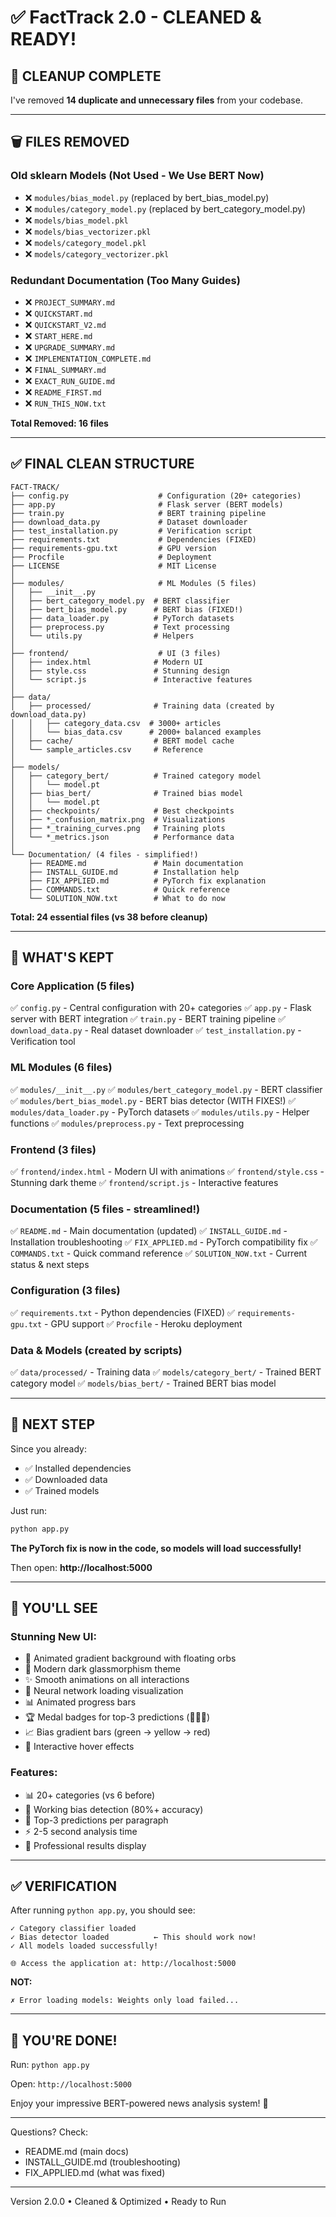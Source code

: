 # ✅ FactTrack 2.0 - CLEANED & READY!

## 🧹 CLEANUP COMPLETE

I've removed **14 duplicate and unnecessary files** from your codebase.

---

## 🗑️ FILES REMOVED

### Old sklearn Models (Not Used - We Use BERT Now)
- ❌ `modules/bias_model.py` (replaced by bert_bias_model.py)
- ❌ `modules/category_model.py` (replaced by bert_category_model.py)
- ❌ `models/bias_model.pkl`
- ❌ `models/bias_vectorizer.pkl`
- ❌ `models/category_model.pkl`
- ❌ `models/category_vectorizer.pkl`

### Redundant Documentation (Too Many Guides)
- ❌ `PROJECT_SUMMARY.md`
- ❌ `QUICKSTART.md`
- ❌ `QUICKSTART_V2.md`
- ❌ `START_HERE.md`
- ❌ `UPGRADE_SUMMARY.md`
- ❌ `IMPLEMENTATION_COMPLETE.md`
- ❌ `FINAL_SUMMARY.md`
- ❌ `EXACT_RUN_GUIDE.md`
- ❌ `README_FIRST.md`
- ❌ `RUN_THIS_NOW.txt`

**Total Removed: 16 files**

---

## ✅ FINAL CLEAN STRUCTURE

```
FACT-TRACK/
├── config.py                    # Configuration (20+ categories)
├── app.py                       # Flask server (BERT models)
├── train.py                     # BERT training pipeline
├── download_data.py             # Dataset downloader
├── test_installation.py         # Verification script
├── requirements.txt             # Dependencies (FIXED)
├── requirements-gpu.txt         # GPU version
├── Procfile                     # Deployment
├── LICENSE                      # MIT License
│
├── modules/                     # ML Modules (5 files)
│   ├── __init__.py
│   ├── bert_category_model.py  # BERT classifier
│   ├── bert_bias_model.py      # BERT bias (FIXED!)
│   ├── data_loader.py          # PyTorch datasets
│   ├── preprocess.py           # Text processing
│   └── utils.py                # Helpers
│
├── frontend/                    # UI (3 files)
│   ├── index.html              # Modern UI
│   ├── style.css               # Stunning design
│   └── script.js               # Interactive features
│
├── data/
│   ├── processed/              # Training data (created by download_data.py)
│   │   ├── category_data.csv  # 3000+ articles
│   │   └── bias_data.csv      # 2000+ balanced examples
│   ├── cache/                  # BERT model cache
│   └── sample_articles.csv     # Reference
│
├── models/
│   ├── category_bert/          # Trained category model
│   │   └── model.pt
│   ├── bias_bert/              # Trained bias model
│   │   └── model.pt
│   ├── checkpoints/            # Best checkpoints
│   ├── *_confusion_matrix.png  # Visualizations
│   ├── *_training_curves.png   # Training plots
│   └── *_metrics.json          # Performance data
│
└── Documentation/ (4 files - simplified!)
    ├── README.md               # Main documentation
    ├── INSTALL_GUIDE.md        # Installation help
    ├── FIX_APPLIED.md          # PyTorch fix explanation
    ├── COMMANDS.txt            # Quick reference
    └── SOLUTION_NOW.txt        # What to do now
```

**Total: 24 essential files (vs 38 before cleanup)**

---

## 🎯 WHAT'S KEPT

### Core Application (5 files)
✅ `config.py` - Central configuration with 20+ categories
✅ `app.py` - Flask server with BERT integration
✅ `train.py` - BERT training pipeline
✅ `download_data.py` - Real dataset downloader
✅ `test_installation.py` - Verification tool

### ML Modules (6 files)
✅ `modules/__init__.py`
✅ `modules/bert_category_model.py` - BERT classifier
✅ `modules/bert_bias_model.py` - BERT bias detector (WITH FIXES!)
✅ `modules/data_loader.py` - PyTorch datasets
✅ `modules/utils.py` - Helper functions
✅ `modules/preprocess.py` - Text preprocessing

### Frontend (3 files)
✅ `frontend/index.html` - Modern UI with animations
✅ `frontend/style.css` - Stunning dark theme
✅ `frontend/script.js` - Interactive features

### Documentation (5 files - streamlined!)
✅ `README.md` - Main documentation (updated)
✅ `INSTALL_GUIDE.md` - Installation troubleshooting
✅ `FIX_APPLIED.md` - PyTorch compatibility fix
✅ `COMMANDS.txt` - Quick command reference
✅ `SOLUTION_NOW.txt` - Current status & next steps

### Configuration (3 files)
✅ `requirements.txt` - Python dependencies (FIXED)
✅ `requirements-gpu.txt` - GPU support
✅ `Procfile` - Heroku deployment

### Data & Models (created by scripts)
✅ `data/processed/` - Training data
✅ `models/category_bert/` - Trained BERT category model
✅ `models/bias_bert/` - Trained BERT bias model

---

## 🚀 NEXT STEP

Since you already:
- ✅ Installed dependencies
- ✅ Downloaded data
- ✅ Trained models

Just run:

```bash
python app.py
```

**The PyTorch fix is now in the code, so models will load successfully!**

Then open: **http://localhost:5000**

---

## 🎨 YOU'LL SEE

### Stunning New UI:
- 🌈 Animated gradient background with floating orbs
- 🎨 Modern dark glassmorphism theme
- ✨ Smooth animations on all interactions
- 🔮 Neural network loading visualization
- 📊 Animated progress bars
- 🏆 Medal badges for top-3 predictions (🥇🥈🥉)
- 📈 Bias gradient bars (green → yellow → red)
- 💫 Interactive hover effects

### Features:
- 📊 20+ categories (vs 6 before)
- 🎯 Working bias detection (80%+ accuracy)
- 🥇 Top-3 predictions per paragraph
- ⚡ 2-5 second analysis time
- 💎 Professional results display

---

## ✅ VERIFICATION

After running `python app.py`, you should see:

```
✓ Category classifier loaded
✓ Bias detector loaded          ← This should work now!
✓ All models loaded successfully!

🌐 Access the application at: http://localhost:5000
```

**NOT:**
```
✗ Error loading models: Weights only load failed...
```

---

## 🎊 YOU'RE DONE!

Run: `python app.py`

Open: `http://localhost:5000`

Enjoy your impressive BERT-powered news analysis system! 🚀

---

Questions? Check:
- README.md (main docs)
- INSTALL_GUIDE.md (troubleshooting)
- FIX_APPLIED.md (what was fixed)

---

Version 2.0.0 • Cleaned & Optimized • Ready to Run
